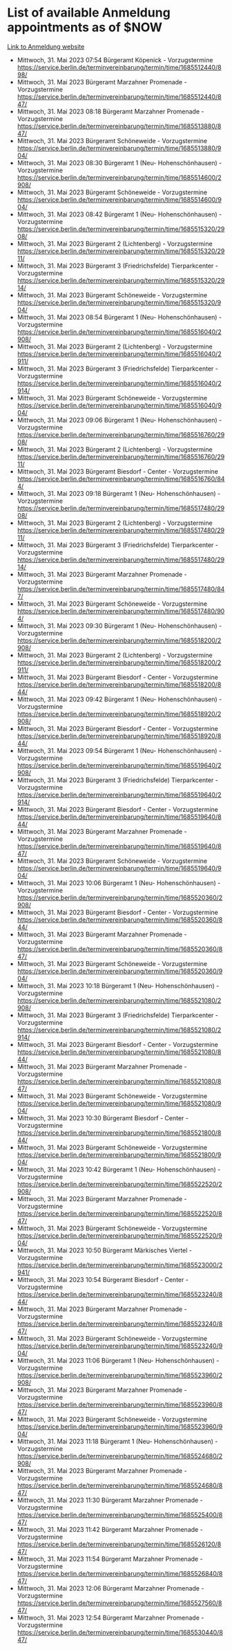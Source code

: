 # List of available Anmeldung appointments as of $NOW
[Link to Anmeldung website](https://service.berlin.de/terminvereinbarung/termin/tag.php?termin=1&anliegen[]=120686&dienstleisterlist=122210,122217,327316,122219,327312,122227,327314,122231,327346,122243,327348,122254,122252,329742,122260,329745,122262,329748,122271,327278,122273,327274,122277,327276,330436,122280,327294,122282,327290,122284,327292,122291,327270,122285,327266,122286,327264,122296,327268,150230,329760,122297,327286,122294,327284,122312,329763,122314,329775,122304,327330,122311,327334,122309,327332,317869,122281,327352,122279,329772,122283,122276,327324,122274,327326,122267,329766,122246,327318,122251,327320,122257,327322,122208,327298,122226,327300&herkunft=http%3A%2F%2Fservice.berlin.de%2Fdienstleistung%2F120686%2F)
- Mittwoch, 31. Mai 2023 07:54 Bürgeramt Köpenick - Vorzugstermine https://service.berlin.de/terminvereinbarung/termin/time/1685512440/898/
- Mittwoch, 31. Mai 2023  Bürgeramt Marzahner Promenade - Vorzugstermine https://service.berlin.de/terminvereinbarung/termin/time/1685512440/847/
- Mittwoch, 31. Mai 2023 08:18 Bürgeramt Marzahner Promenade - Vorzugstermine https://service.berlin.de/terminvereinbarung/termin/time/1685513880/847/
- Mittwoch, 31. Mai 2023  Bürgeramt Schöneweide - Vorzugstermine https://service.berlin.de/terminvereinbarung/termin/time/1685513880/904/
- Mittwoch, 31. Mai 2023 08:30 Bürgeramt 1 (Neu- Hohenschönhausen) - Vorzugstermine https://service.berlin.de/terminvereinbarung/termin/time/1685514600/2908/
- Mittwoch, 31. Mai 2023  Bürgeramt Schöneweide - Vorzugstermine https://service.berlin.de/terminvereinbarung/termin/time/1685514600/904/
- Mittwoch, 31. Mai 2023 08:42 Bürgeramt 1 (Neu- Hohenschönhausen) - Vorzugstermine https://service.berlin.de/terminvereinbarung/termin/time/1685515320/2908/
- Mittwoch, 31. Mai 2023  Bürgeramt 2 (Lichtenberg) - Vorzugstermine https://service.berlin.de/terminvereinbarung/termin/time/1685515320/2911/
- Mittwoch, 31. Mai 2023  Bürgeramt 3 (Friedrichsfelde) Tierparkcenter - Vorzugstermine https://service.berlin.de/terminvereinbarung/termin/time/1685515320/2914/
- Mittwoch, 31. Mai 2023  Bürgeramt Schöneweide - Vorzugstermine https://service.berlin.de/terminvereinbarung/termin/time/1685515320/904/
- Mittwoch, 31. Mai 2023 08:54 Bürgeramt 1 (Neu- Hohenschönhausen) - Vorzugstermine https://service.berlin.de/terminvereinbarung/termin/time/1685516040/2908/
- Mittwoch, 31. Mai 2023  Bürgeramt 2 (Lichtenberg) - Vorzugstermine https://service.berlin.de/terminvereinbarung/termin/time/1685516040/2911/
- Mittwoch, 31. Mai 2023  Bürgeramt 3 (Friedrichsfelde) Tierparkcenter - Vorzugstermine https://service.berlin.de/terminvereinbarung/termin/time/1685516040/2914/
- Mittwoch, 31. Mai 2023  Bürgeramt Schöneweide - Vorzugstermine https://service.berlin.de/terminvereinbarung/termin/time/1685516040/904/
- Mittwoch, 31. Mai 2023 09:06 Bürgeramt 1 (Neu- Hohenschönhausen) - Vorzugstermine https://service.berlin.de/terminvereinbarung/termin/time/1685516760/2908/
- Mittwoch, 31. Mai 2023  Bürgeramt 2 (Lichtenberg) - Vorzugstermine https://service.berlin.de/terminvereinbarung/termin/time/1685516760/2911/
- Mittwoch, 31. Mai 2023  Bürgeramt Biesdorf - Center - Vorzugstermine https://service.berlin.de/terminvereinbarung/termin/time/1685516760/844/
- Mittwoch, 31. Mai 2023 09:18 Bürgeramt 1 (Neu- Hohenschönhausen) - Vorzugstermine https://service.berlin.de/terminvereinbarung/termin/time/1685517480/2908/
- Mittwoch, 31. Mai 2023  Bürgeramt 2 (Lichtenberg) - Vorzugstermine https://service.berlin.de/terminvereinbarung/termin/time/1685517480/2911/
- Mittwoch, 31. Mai 2023  Bürgeramt 3 (Friedrichsfelde) Tierparkcenter - Vorzugstermine https://service.berlin.de/terminvereinbarung/termin/time/1685517480/2914/
- Mittwoch, 31. Mai 2023  Bürgeramt Marzahner Promenade - Vorzugstermine https://service.berlin.de/terminvereinbarung/termin/time/1685517480/847/
- Mittwoch, 31. Mai 2023  Bürgeramt Schöneweide - Vorzugstermine https://service.berlin.de/terminvereinbarung/termin/time/1685517480/904/
- Mittwoch, 31. Mai 2023 09:30 Bürgeramt 1 (Neu- Hohenschönhausen) - Vorzugstermine https://service.berlin.de/terminvereinbarung/termin/time/1685518200/2908/
- Mittwoch, 31. Mai 2023  Bürgeramt 2 (Lichtenberg) - Vorzugstermine https://service.berlin.de/terminvereinbarung/termin/time/1685518200/2911/
- Mittwoch, 31. Mai 2023  Bürgeramt Biesdorf - Center - Vorzugstermine https://service.berlin.de/terminvereinbarung/termin/time/1685518200/844/
- Mittwoch, 31. Mai 2023 09:42 Bürgeramt 1 (Neu- Hohenschönhausen) - Vorzugstermine https://service.berlin.de/terminvereinbarung/termin/time/1685518920/2908/
- Mittwoch, 31. Mai 2023  Bürgeramt Biesdorf - Center - Vorzugstermine https://service.berlin.de/terminvereinbarung/termin/time/1685518920/844/
- Mittwoch, 31. Mai 2023 09:54 Bürgeramt 1 (Neu- Hohenschönhausen) - Vorzugstermine https://service.berlin.de/terminvereinbarung/termin/time/1685519640/2908/
- Mittwoch, 31. Mai 2023  Bürgeramt 3 (Friedrichsfelde) Tierparkcenter - Vorzugstermine https://service.berlin.de/terminvereinbarung/termin/time/1685519640/2914/
- Mittwoch, 31. Mai 2023  Bürgeramt Biesdorf - Center - Vorzugstermine https://service.berlin.de/terminvereinbarung/termin/time/1685519640/844/
- Mittwoch, 31. Mai 2023  Bürgeramt Marzahner Promenade - Vorzugstermine https://service.berlin.de/terminvereinbarung/termin/time/1685519640/847/
- Mittwoch, 31. Mai 2023  Bürgeramt Schöneweide - Vorzugstermine https://service.berlin.de/terminvereinbarung/termin/time/1685519640/904/
- Mittwoch, 31. Mai 2023 10:06 Bürgeramt 1 (Neu- Hohenschönhausen) - Vorzugstermine https://service.berlin.de/terminvereinbarung/termin/time/1685520360/2908/
- Mittwoch, 31. Mai 2023  Bürgeramt Biesdorf - Center - Vorzugstermine https://service.berlin.de/terminvereinbarung/termin/time/1685520360/844/
- Mittwoch, 31. Mai 2023  Bürgeramt Marzahner Promenade - Vorzugstermine https://service.berlin.de/terminvereinbarung/termin/time/1685520360/847/
- Mittwoch, 31. Mai 2023  Bürgeramt Schöneweide - Vorzugstermine https://service.berlin.de/terminvereinbarung/termin/time/1685520360/904/
- Mittwoch, 31. Mai 2023 10:18 Bürgeramt 1 (Neu- Hohenschönhausen) - Vorzugstermine https://service.berlin.de/terminvereinbarung/termin/time/1685521080/2908/
- Mittwoch, 31. Mai 2023  Bürgeramt 3 (Friedrichsfelde) Tierparkcenter - Vorzugstermine https://service.berlin.de/terminvereinbarung/termin/time/1685521080/2914/
- Mittwoch, 31. Mai 2023  Bürgeramt Biesdorf - Center - Vorzugstermine https://service.berlin.de/terminvereinbarung/termin/time/1685521080/844/
- Mittwoch, 31. Mai 2023  Bürgeramt Marzahner Promenade - Vorzugstermine https://service.berlin.de/terminvereinbarung/termin/time/1685521080/847/
- Mittwoch, 31. Mai 2023  Bürgeramt Schöneweide - Vorzugstermine https://service.berlin.de/terminvereinbarung/termin/time/1685521080/904/
- Mittwoch, 31. Mai 2023 10:30 Bürgeramt Biesdorf - Center - Vorzugstermine https://service.berlin.de/terminvereinbarung/termin/time/1685521800/844/
- Mittwoch, 31. Mai 2023  Bürgeramt Schöneweide - Vorzugstermine https://service.berlin.de/terminvereinbarung/termin/time/1685521800/904/
- Mittwoch, 31. Mai 2023 10:42 Bürgeramt 1 (Neu- Hohenschönhausen) - Vorzugstermine https://service.berlin.de/terminvereinbarung/termin/time/1685522520/2908/
- Mittwoch, 31. Mai 2023  Bürgeramt Marzahner Promenade - Vorzugstermine https://service.berlin.de/terminvereinbarung/termin/time/1685522520/847/
- Mittwoch, 31. Mai 2023  Bürgeramt Schöneweide - Vorzugstermine https://service.berlin.de/terminvereinbarung/termin/time/1685522520/904/
- Mittwoch, 31. Mai 2023 10:50 Bürgeramt Märkisches Viertel - Vorzugstermine https://service.berlin.de/terminvereinbarung/termin/time/1685523000/2941/
- Mittwoch, 31. Mai 2023 10:54 Bürgeramt Biesdorf - Center - Vorzugstermine https://service.berlin.de/terminvereinbarung/termin/time/1685523240/844/
- Mittwoch, 31. Mai 2023  Bürgeramt Marzahner Promenade - Vorzugstermine https://service.berlin.de/terminvereinbarung/termin/time/1685523240/847/
- Mittwoch, 31. Mai 2023  Bürgeramt Schöneweide - Vorzugstermine https://service.berlin.de/terminvereinbarung/termin/time/1685523240/904/
- Mittwoch, 31. Mai 2023 11:06 Bürgeramt 1 (Neu- Hohenschönhausen) - Vorzugstermine https://service.berlin.de/terminvereinbarung/termin/time/1685523960/2908/
- Mittwoch, 31. Mai 2023  Bürgeramt Marzahner Promenade - Vorzugstermine https://service.berlin.de/terminvereinbarung/termin/time/1685523960/847/
- Mittwoch, 31. Mai 2023  Bürgeramt Schöneweide - Vorzugstermine https://service.berlin.de/terminvereinbarung/termin/time/1685523960/904/
- Mittwoch, 31. Mai 2023 11:18 Bürgeramt 1 (Neu- Hohenschönhausen) - Vorzugstermine https://service.berlin.de/terminvereinbarung/termin/time/1685524680/2908/
- Mittwoch, 31. Mai 2023  Bürgeramt Marzahner Promenade - Vorzugstermine https://service.berlin.de/terminvereinbarung/termin/time/1685524680/847/
- Mittwoch, 31. Mai 2023 11:30 Bürgeramt Marzahner Promenade - Vorzugstermine https://service.berlin.de/terminvereinbarung/termin/time/1685525400/847/
- Mittwoch, 31. Mai 2023 11:42 Bürgeramt Marzahner Promenade - Vorzugstermine https://service.berlin.de/terminvereinbarung/termin/time/1685526120/847/
- Mittwoch, 31. Mai 2023 11:54 Bürgeramt Marzahner Promenade - Vorzugstermine https://service.berlin.de/terminvereinbarung/termin/time/1685526840/847/
- Mittwoch, 31. Mai 2023 12:06 Bürgeramt Marzahner Promenade - Vorzugstermine https://service.berlin.de/terminvereinbarung/termin/time/1685527560/847/
- Mittwoch, 31. Mai 2023 12:54 Bürgeramt Marzahner Promenade - Vorzugstermine https://service.berlin.de/terminvereinbarung/termin/time/1685530440/847/
